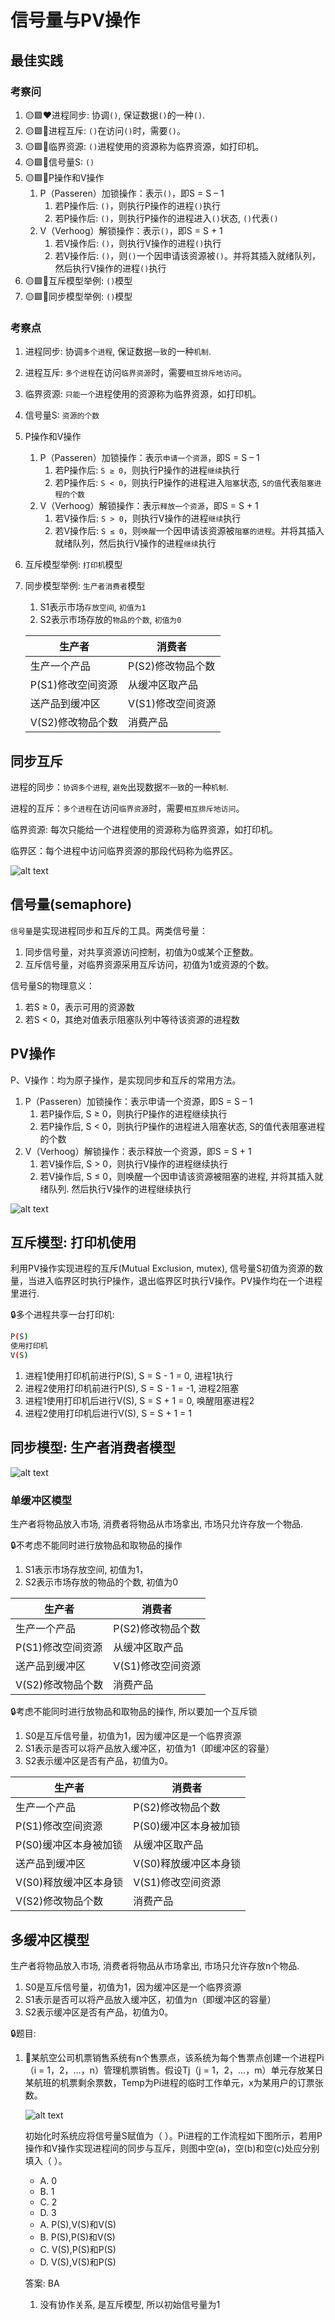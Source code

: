 # 信号量与PV操作

## 最佳实践

### 考察问

1. 🟡🟩❤️进程同步: 协调`()`, 保证数据`()`的一种`()`.
2. 🟡🟩💚进程互斥: `()`在访问`()`时，需要`()`。
3. 🟡🟩💚临界资源: `()`进程使用的资源称为临界资源，如打印机。
4. 🟡🟩💚信号量S: `()`
5. 🟡🟩💛P操作和V操作
    1. P（Passeren）加锁操作：表示`()`，即S = S – 1
        1. 若P操作后: `()`，则执行P操作的进程`()`执行
        2. 若P操作后: `()`，则执行P操作的进程进入`()`状态, `()`代表`()`
    2. V（Verhoog）解锁操作：表示`()`，即S = S + 1
        1. 若V操作后: `()`，则执行V操作的进程`()`执行
        2. 若V操作后: `()`，则`()`一个因申请该资源被`()`。并将其插入就绪队列，然后执行V操作的进程`()`执行
6. 🟡🟩💚互斥模型举例: `()`模型
7. 🟡🟩💚同步模型举例: `()`模型
### 考察点

1. 进程同步: 协调`多个进程`, 保证数据`一致`的一种`机制`.
2. 进程互斥: `多个进程`在访问`临界资源`时，需要`相互排斥地访问`。
3. 临界资源: `只能一个`进程使用的资源称为临界资源，如打印机。
4. 信号量S: `资源的个数`
5. P操作和V操作
    1. P（Passeren）加锁操作：表示`申请一个资源`，即S = S – 1
        1. 若P操作后: `S ≥ 0`，则执行P操作的进程`继续`执行
        2. 若P操作后: `S < 0`，则执行P操作的进程进入`阻塞`状态, `S的值`代表`阻塞进程的个数`
    2. V（Verhoog）解锁操作：表示`释放一个资源`，即S = S + 1
        1. 若V操作后: `S > 0`，则执行V操作的进程`继续`执行
        2. 若V操作后: `S ≤ 0`，则`唤醒`一个因申请该资源被`阻塞的进程`。并将其插入就绪队列，然后执行V操作的进程`继续`执行

6. 互斥模型举例: `打印机`模型
7. 同步模型举例: `生产者消费者`模型

    1. S1表示市场`存放空间`, `初值为1`
    2. S2表示市场存放的`物品的个数`, `初值为0`

    |生产者|消费者|
    | ---- | ---- |
    |生产一个产品|P(S2)修改物品个数|
    |P(S1)修改空间资源|从缓冲区取产品|
    |送产品到缓冲区|V(S1)修改空间资源|
    |V(S2)修改物品个数|消费产品|

## 同步互斥

进程的同步：`协调多个进程`, `避免`出现数据`不一致`的一种`机制`.

进程的互斥：`多个进程`在访问`临界资源`时，需要`相互排斥地访问`。

临界资源: 每次只能给一个进程使用的资源称为临界资源，如打印机。

临界区：每个进程中访问临界资源的那段代码称为临界区。

![alt text](操作系统/4_1.png)

## 信号量(semaphore)

`信号量`是实现进程同步和互斥的工具。两类信号量：

1. 同步信号量，对共享资源访问控制，初值为0或某个正整数。
2. 互斥信号量，对临界资源采用互斥访问，初值为1或资源的个数。

信号量S的物理意义：

1. 若S ≥ 0，表示可用的资源数
2. 若S < 0，其绝对值表示阻塞队列中等待该资源的进程数

## PV操作

P、V操作：均为原子操作，是实现同步和互斥的常用方法。

1. P（Passeren）加锁操作：表示申请一个资源，即S = S – 1
    1. 若P操作后, S ≥ 0，则执行P操作的进程继续执行
    2. 若P操作后, S < 0，则执行P操作的进程进入阻塞状态, S的值代表阻塞进程的个数
2. V（Verhoog）解锁操作：表示释放一个资源，即S = S + 1
    1. 若V操作后, S > 0，则执行V操作的进程继续执行
    2. 若V操作后, S ≤ 0，则唤醒一个因申请该资源被阻塞的进程, 并将其插入就绪队列. 然后执行V操作的进程继续执行

![alt text](操作系统/4.png)

## 互斥模型: 打印机使用

利用PV操作实现进程的互斥(Mutual Exclusion, mutex), 信号量S初值为资源的数量，当进入临界区时执行P操作，退出临界区时执行V操作。PV操作均在一个进程里进行.

🔒多个进程共享一台打印机:

```sh
P(S)
使用打印机
V(S)
```

1. 进程1使用打印机前进行P(S), S = S - 1 = 0, 进程1执行
2. 进程2使用打印机前进行P(S), S = S - 1 = -1, 进程2阻塞
3. 进程1使用打印机后进行V(S), S = S + 1 = 0, 唤醒阻塞进程2
4. 进程2使用打印机后进行V(S), S = S + 1 = 1

## 同步模型: 生产者消费者模型

![alt text](操作系统/5.png)

### 单缓冲区模型

生产者将物品放入市场, 消费者将物品从市场拿出, 市场只允许存放一个物品.

🔒不考虑不能同时进行放物品和取物品的操作

1. S1表示市场存放空间, 初值为1，
2. S2表示市场存放的物品的个数, 初值为0

|生产者|消费者|
| ---- | ---- |
|生产一个产品|P(S2)修改物品个数|
|P(S1)修改空间资源|从缓冲区取产品|
|送产品到缓冲区|V(S1)修改空间资源|
|V(S2)修改物品个数|消费产品|

🔒考虑不能同时进行放物品和取物品的操作, 所以要加一个互斥锁

1. S0是互斥信号量，初值为1，因为缓冲区是一个临界资源
2. S1表示是否可以将产品放入缓冲区，初值为1（即缓冲区的容量）
3. S2表示缓冲区是否有产品，初值为0。

|生产者|消费者|
| ---- | ---- |
|生产一个产品|P(S2)修改物品个数|
|P(S1)修改空间资源|P(S0)缓冲区本身被加锁|
|P(S0)缓冲区本身被加锁|从缓冲区取产品|
|送产品到缓冲区|V(S0)释放缓冲区本身锁|
|V(S0)释放缓冲区本身锁|V(S1)修改空间资源|
|V(S2)修改物品个数|消费产品|

## 多缓冲区模型

生产者将物品放入市场, 消费者将物品从市场拿出, 市场只允许存放n个物品.

1. S0是互斥信号量，初值为1，因为缓冲区是一个临界资源
2. S1表示是否可以将产品放入缓冲区，初值为n（即缓冲区的容量）
3. S2表示缓冲区是否有产品，初值为0。

🔒题目:

1. 💚某航空公司机票销售系统有n个售票点，该系统为每个售票点创建一个进程Pi（i = 1，2，…，n）管理机票销售。假设Tj（j = 1，2，…，m）单元存放某日某航班的机票剩余票数，Temp为Pi进程的临时工作单元，x为某用户的订票张数。

    ![alt text](操作系统/6.png)

    初始化时系统应将信号量S赋值为（  ）。Pi进程的工作流程如下图所示，若用P操作和V操作实现进程间的同步与互斥，则图中空(a)，空(b)和空(c)处应分别填入（  ）。

    - A. 0
    - B. 1
    - C. 2
    - D. 3
    - A. P(S),V(S)和V(S)
    - B. P(S),P(S)和V(S)
    - C. V(S),P(S)和P(S)
    - D. V(S),V(S)和P(S)

    答案: BA
    1. 没有协作关系, 是互斥模型,  所以初始信号量为1
